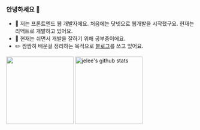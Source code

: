 ### 안녕하세요 👋

- 💬 저는 프론트엔드 웹 개발자에요. 처음에는 닷넷으로 웹개발을 시작했구요. 현재는 리액트로 개발하고 있어요.   
- 🌱 현재는 쉬면서 개발을 잘하기 위해 공부중이에요.
- ✏️ 짬짬히 배운걸 정리하는 목적으로 <a href="https://jelee603.github.io/" target="_blank">블로그</a>를 쓰고 있어요. 

<div style="display: flex, height:180px">
 <img align="center" style="height:180px" src="https://github-readme-stats.vercel.app/api/top-langs/?username=jelee603&layout=compact&theme=nord&hide_border=true" />
 <img align="center" style="height:180px" src="https://github-readme-stats.vercel.app/api?username=jelee603&show_icons=true&include_all_commits=true&theme=nord&hide_border=true&hide=stars,contribs&count_private=true" alt="jelee's github stats" />
</div>
